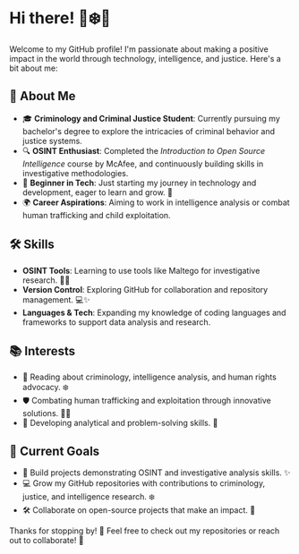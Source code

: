 # Hi there! 👋❄️💙

Welcome to my GitHub profile! I'm passionate about making a positive impact in the world through technology, intelligence, and justice. Here's a bit about me:

## 🚀 About Me
- 🎓 **Criminology and Criminal Justice Student**: Currently pursuing my bachelor's degree to explore the intricacies of criminal behavior and justice systems.
- 🔍 **OSINT Enthusiast**: Completed the *Introduction to Open Source Intelligence* course by McAfee, and continuously building skills in investigative methodologies.
- 🌱 **Beginner in Tech**: Just starting my journey in technology and development, eager to learn and grow. 💖
- 🌍 **Career Aspirations**: Aiming to work in intelligence analysis or combat human trafficking and child exploitation.

## 🛠️ Skills
- **OSINT Tools**: Learning to use tools like Maltego for investigative research. 🕵️‍♀️
- **Version Control**: Exploring GitHub for collaboration and repository management. 💻✨
- **Languages & Tech**: Expanding my knowledge of coding languages and frameworks to support data analysis and research.

## 📚 Interests
- 📖 Reading about criminology, intelligence analysis, and human rights advocacy. ❄️
- 🛡️ Combating human trafficking and exploitation through innovative solutions. 💪💖
- 🧠 Developing analytical and problem-solving skills. 🌟

## 🌟 Current Goals
- 🔗 Build projects demonstrating OSINT and investigative analysis skills. ✨
- 💻 Grow my GitHub repositories with contributions to criminology, justice, and intelligence research.  ❄️
- 🛠️ Collaborate on open-source projects that make an impact. 💞

Thanks for stopping by! 🌸 Feel free to check out my repositories or reach out to collaborate! 💖

